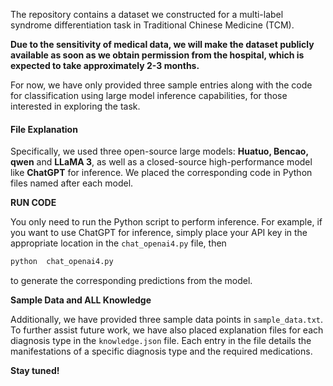 The repository contains a dataset we constructed for a multi-label syndrome differentiation task in Traditional Chinese Medicine (TCM).


**Due to the sensitivity of medical data, we will make the dataset publicly available as soon as we obtain permission from the hospital, which is expected to take approximately 2-3 months.**

For now, we have only provided three sample entries along with the code for classification using large model inference capabilities, for those interested in exploring the task.

#### **File Explanation**

Specifically, we used three open-source large models: **Huatuo, Bencao, qwen** and **LLaMA 3**, as well as a closed-source high-performance model like **ChatGPT** for inference. We placed the corresponding code in Python files named after each model.

**RUN CODE**

You only need to run the Python script to perform inference. For example, if you want to use ChatGPT for inference, simply place your API key in the appropriate location in the `chat_openai4.py` file, then 

```python
python  chat_openai4.py
```

to generate the corresponding predictions from the model.

**Sample Data and ALL Knowledge**

Additionally, we have provided three sample data points in `sample_data.txt`. To further assist future work, we have also placed explanation files for each diagnosis type in the `knowledge.json` file. Each entry in the file details the manifestations of a specific diagnosis type and the required medications.

**Stay tuned!**
